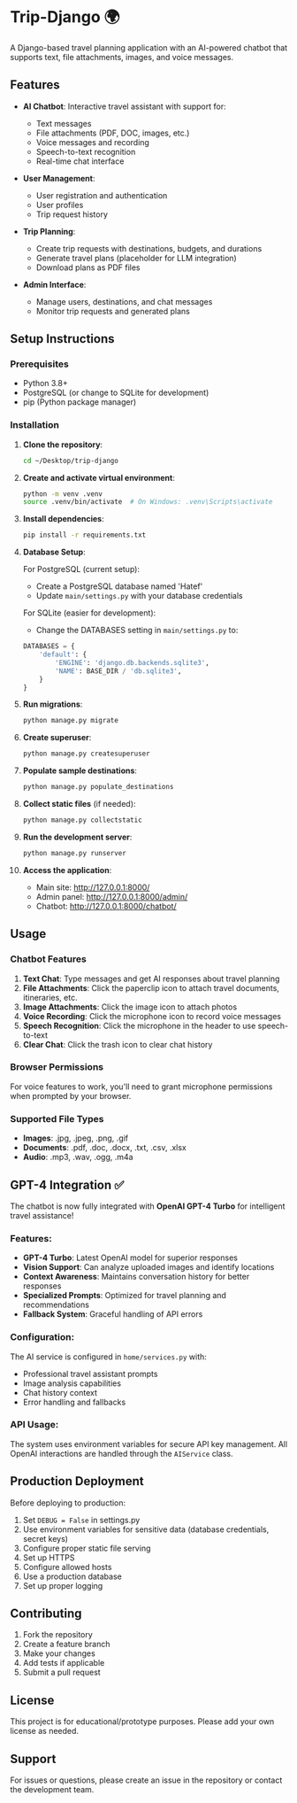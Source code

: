 # Trip-Django 🌍

A Django-based travel planning application with an AI-powered chatbot that supports text, file attachments, images, and voice messages.

## Features

- **AI Chatbot**: Interactive travel assistant with support for:
  - Text messages
  - File attachments (PDF, DOC, images, etc.)
  - Voice messages and recording
  - Speech-to-text recognition
  - Real-time chat interface

- **User Management**: 
  - User registration and authentication
  - User profiles
  - Trip request history

- **Trip Planning**:
  - Create trip requests with destinations, budgets, and durations
  - Generate travel plans (placeholder for LLM integration)
  - Download plans as PDF files

- **Admin Interface**:
  - Manage users, destinations, and chat messages
  - Monitor trip requests and generated plans

## Setup Instructions

### Prerequisites

- Python 3.8+
- PostgreSQL (or change to SQLite for development)
- pip (Python package manager)

### Installation

1. **Clone the repository**:
   ```bash
   cd ~/Desktop/trip-django
   ```

2. **Create and activate virtual environment**:
   ```bash
   python -m venv .venv
   source .venv/bin/activate  # On Windows: .venv\Scripts\activate
   ```

3. **Install dependencies**:
   ```bash
   pip install -r requirements.txt
   ```

4. **Database Setup**:
   
   For PostgreSQL (current setup):
   - Create a PostgreSQL database named 'Hatef'
   - Update `main/settings.py` with your database credentials
   
   For SQLite (easier for development):
   - Change the DATABASES setting in `main/settings.py` to:
   ```python
   DATABASES = {
       'default': {
           'ENGINE': 'django.db.backends.sqlite3',
           'NAME': BASE_DIR / 'db.sqlite3',
       }
   }
   ```

5. **Run migrations**:
   ```bash
   python manage.py migrate
   ```

6. **Create superuser**:
   ```bash
   python manage.py createsuperuser
   ```

7. **Populate sample destinations**:
   ```bash
   python manage.py populate_destinations
   ```

8. **Collect static files** (if needed):
   ```bash
   python manage.py collectstatic
   ```

9. **Run the development server**:
   ```bash
   python manage.py runserver
   ```

10. **Access the application**:
    - Main site: http://127.0.0.1:8000/
    - Admin panel: http://127.0.0.1:8000/admin/
    - Chatbot: http://127.0.0.1:8000/chatbot/

## Usage

### Chatbot Features

1. **Text Chat**: Type messages and get AI responses about travel planning
2. **File Attachments**: Click the paperclip icon to attach travel documents, itineraries, etc.
3. **Image Attachments**: Click the image icon to attach photos
4. **Voice Recording**: Click the microphone icon to record voice messages
5. **Speech Recognition**: Click the microphone in the header to use speech-to-text
6. **Clear Chat**: Click the trash icon to clear chat history

### Browser Permissions

For voice features to work, you'll need to grant microphone permissions when prompted by your browser.

### Supported File Types

- **Images**: .jpg, .jpeg, .png, .gif
- **Documents**: .pdf, .doc, .docx, .txt, .csv, .xlsx
- **Audio**: .mp3, .wav, .ogg, .m4a

## GPT-4 Integration ✅

The chatbot is now fully integrated with **OpenAI GPT-4 Turbo** for intelligent travel assistance!

### Features:
- **GPT-4 Turbo**: Latest OpenAI model for superior responses
- **Vision Support**: Can analyze uploaded images and identify locations
- **Context Awareness**: Maintains conversation history for better responses
- **Specialized Prompts**: Optimized for travel planning and recommendations
- **Fallback System**: Graceful handling of API errors

### Configuration:
The AI service is configured in `home/services.py` with:
- Professional travel assistant prompts
- Image analysis capabilities
- Chat history context
- Error handling and fallbacks

### API Usage:
The system uses environment variables for secure API key management. All OpenAI interactions are handled through the `AIService` class.

## Production Deployment

Before deploying to production:

1. Set `DEBUG = False` in settings.py
2. Use environment variables for sensitive data (database credentials, secret keys)
3. Configure proper static file serving
4. Set up HTTPS
5. Configure allowed hosts
6. Use a production database
7. Set up proper logging

## Contributing

1. Fork the repository
2. Create a feature branch
3. Make your changes
4. Add tests if applicable
5. Submit a pull request

## License

This project is for educational/prototype purposes. Please add your own license as needed.

## Support

For issues or questions, please create an issue in the repository or contact the development team.
